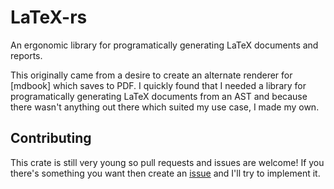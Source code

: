 # LaTeX-rs

An ergonomic library for programatically generating LaTeX documents and reports.

This originally came from a desire to create an alternate renderer for [mdbook]
which saves to PDF. I quickly found that I needed a library for programatically
generating LaTeX documents from an AST and because there wasn't anything out
there which suited my use case, I made my own.


## Contributing

This crate is still very young so pull requests and issues are welcome! If
you there's something you want then create an [issue] and I'll try to implement
it.

[issue]: insert_issue_tracker_here
